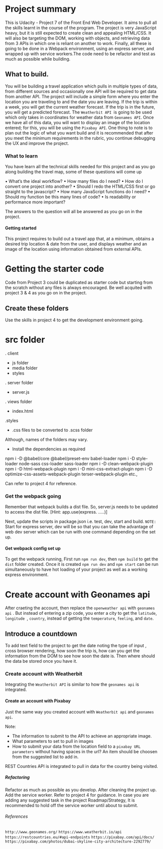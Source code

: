 # Project summary

This is Udacity - Project 7 of the Front End Web Developer. It aims to pull all the skills learnt in the course of the program. The project is very JavaScript heavy, but it is still expected to create clean and appealing HTML/CSS. It will also be targeting the DOM, working with objects, and retrieving data from 3 APIs in which one is reliant on another to work. Finally, all these is going to be done in a Webpack environment, using an express server, and wrapped up with service workers.The code need to be refactor and test as much as possible while building. 

## What to build.

You will be building a travel application which pulls in multiple types of data, from different sources and occasionally one API will be required to get data from another API. The project will include a simple form where you enter the location you are traveling to and the date you are leaving. If the trip is within a week, you will get the current weather forecast. If the trip is in the future, you will get a predicted forecast. The ```Weatherbit API ```is going to be used which only takes in coordinates for weather data from ```Geonames API```. Once we have all of this data, you will want to display an image of the location entered; for this, you will be using the ```Pixabay API```. One thing to note is to plan out the logic of what you want build and it is recommended that after you meet the minimum requirements in the rubric, you continue debugging the UX and improve the project.

### What to learn

You have learn all the technical skills needed for this project and as you go along building the travel map, some of these questions will come up

•	What’s the ideal workflow?
•	How many files do I need?
•	How do I convert one project into another?
•	Should I redo the HTML/CSS first or go straight to the javascript?
•	How many JavaScript functions do I need?
•	Should my function be this many lines of code?
•	Is readability or performance more important?

The answers to the question will all be answered as you go on in the project.

#### Getting started

This project requires to build out a travel app that, at a minimum, obtains a desired trip location & date from the user, and displays weather and an image of the location using information obtained from external APIs.

# Getting the starter code

Code from Project 3 could be duplicated as starter code but starting from the scratch without any files is always encouraged. Be well acquited with project 3 & 4 as you go on in the project. 

## Create these folders

Use the skills in project 4 to get the development environment going.

# src folder

. client 
- js folder
- media folder
- styles

. server folder
- server.js 

. views folder
- index.html

.styles
- .css files to be converted to .scss folder

Although, names of the folders may vary.

- Install the dependencies as required 

npm i -D @babel/core @babel/preset-env babel-loader
npm i -D style-loader node-sass css-loader sass-loader
npm i -D clean-webpack-plugin
npm i -D html-webpack-plugin
npm i -D mini-css-extract-plugin
npm i -D optimize-css-assets-webpack-plugin terser-webpack-plugin etc.,

Can refer to project 4 for reference.

### Get the webpack going

Remember that webpack builds a dist file. So, server.js needs to be updated to access the dist file. [Hint: app.use(express. .....)]

Next, update the scripts in package.json i.e. test, dev, start and build.
```NOTE:``` Start for express server, dev will be so that you can take the advantage of web dev server which can be run with one command depending on the set up.

#### Get webpack config set up

To get the webpack running, First run ```npm run dev```, then ```npm build``` to get the ```dist``` folder created. Once it is created ```npm run dev``` and ```npm start``` can be run simultaneously to have hot loading of your project as well as a working express environment.  

# Create account with Geonames api

After craeting the account, then replace the ```openweather api``` with ```geonames api``` . But instead of entering a zip code, you enter a city to get the ```latitude```, ```longitude ```, ```country```, instead of getting the ```temperature```, ```feeling```, and ```date```.

## Introduce a countdown

To add text field to the project to get the date noting the type of input , cross browser rendering, how soon the trip is, how can you get the information from the DOM to see how soon the date is. Then where should the data be stored once you have it. 

### Create account with Weatherbit

Integrating the ```Weatherbit API``` is similar to how the ```geonames api``` is integrated. 

#### Create an account with Pixabay

Just the same way you created account with ```Weatherbit api``` and ```geonames api```.

Note: 
- The information to submit to the API to achieve an appropriate image.
- What parameters to set to pull in images
- How to submit your data from the location field to a ```pixabay URL parameters``` without having spaces in the url?
An item should be choosen from the suggested list to add in.

REST Countries API is integrated to pull in data for the country being visited.

##### Refactoring

Refactor as much as possible as you develop. After cleaning the project up. Add the service worker. Refer to project 4 for guidance. In case you are adding any suggested task in the project Roadmap/Strategy, It is recommended to hold off the service worker until about to submit.

###### References

```http://www.geonames.org/```
```https://www.weatherbit.io/api```
```https://restcountries.eu/#api-endpoints```
```https://pixabay.com/api/docs/```
```https://pixabay.com/photos/dubai-skyline-city-architecture-2292779/```

